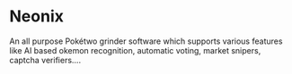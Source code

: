 # Neonix
An all purpose Pokétwo grinder software which supports various features like AI based okemon recognition, automatic voting, market snipers, captcha verifiers....
